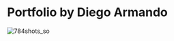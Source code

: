 # Portfolio by Diego Armando

![784shots_so](https://github.com/user-attachments/assets/9e8fc9e7-3fa0-4217-a045-527810d5231f)
